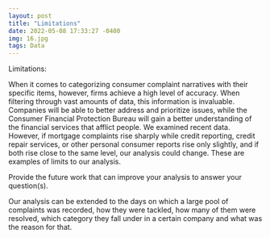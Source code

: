 ```yaml
---
layout: post
title: "Limitations"
date: 2022-05-08 17:33:27 -0400
img: 16.jpg
tags: Data
---
```

Limitations:

When it comes to categorizing consumer complaint narratives with their specific items, however, firms achieve a high level of accuracy. When filtering through vast amounts of data, this information is invaluable. Companies will be able to better address and prioritize issues, while the Consumer Financial Protection Bureau will gain a better understanding of the financial services that afflict people.
We examined recent data. However, if mortgage complaints rise sharply while credit reporting, credit repair services, or other personal consumer reports rise only slightly, and if both rise close to the same level, our analysis could change. These are examples of limits to our analysis.

Provide the future work that can improve your analysis to answer your question(s). 

Our analysis can be extended to the days on which a large pool of complaints was recorded, how they were tackled, how many of them were resolved, which category they fall under in a certain company and what was the reason for that.